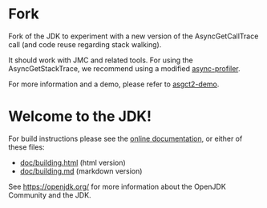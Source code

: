 
# Fork

Fork of the JDK to experiment with a new version of the AsyncGetCallTrace call (and code reuse regarding stack walking).

It should work with JMC and related tools.
For using the AsyncGetStackTrace, we recommend using a modified [async-profiler](https://github.com/SAP/async-profiler/tree/parttimenerd_asgst).

For more information and a demo, please refer to [asgct2-demo](https://github.com/parttimenerd/asgct2-demo).



# Welcome to the JDK!

For build instructions please see the
[online documentation](https://openjdk.org/groups/build/doc/building.html),
or either of these files:

- [doc/building.html](doc/building.html) (html version)
- [doc/building.md](doc/building.md) (markdown version)

See <https://openjdk.org/> for more information about
the OpenJDK Community and the JDK.
